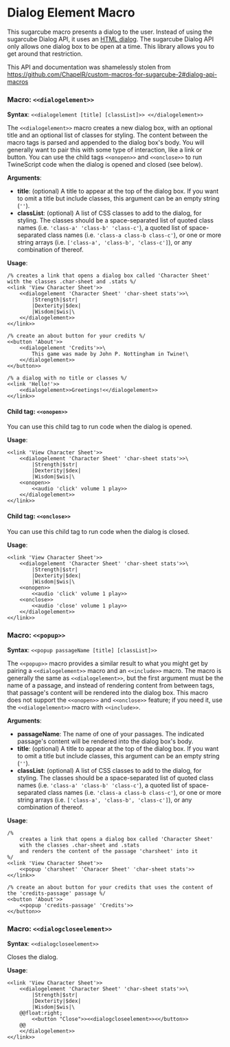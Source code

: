 # Dialog Element Macro
This sugarcube macro presents a dialog to the user. Instead of using the sugarcube Dialog API, it uses an [HTML dialog](https://developer.mozilla.org/en-US/docs/Web/HTML/Element/dialog). The sugarcube Dialog API only allows one dialog box to be open at a time. This library allows you to get around that restriction.

This API and documentation was shamelessly stolen from https://github.com/ChapelR/custom-macros-for-sugarcube-2#dialog-api-macros

### Macro: `<<dialogelement>>`

**Syntax**: `<<dialogelement [title] [classList]>> <</dialogelement>>`

The `<<dialogelement>>` macro creates a new dialog box, with an optional title and an optional list of classes for styling.  The content between the macro tags is parsed and appended to the dialog box's body.  You will generally want to pair this with some type of interaction, like a link or button. You can use the child tags `<<onopen>>` and `<<onclose>>` to run TwineScript code when the dialog is opened and closed (see below).

**Arguments**:

 * **title**: (optional) A title to appear at the top of the dialog box.  If you want to omit a title but include classes, this argument can be an empty string (`''`).
 * **classList**: (optional) A list of CSS classes to add to the dialog, for styling.  The classes should be a space-separated list of quoted class names (i.e. `'class-a' 'class-b' 'class-c'`), a quoted list of space-separated class names (i.e. `'class-a class-b class-c'`), or one or more string arrays (i.e. `['class-a', 'class-b', 'class-c']`), or any combination of thereof.

**Usage**:
```
/% creates a link that opens a dialog box called 'Character Sheet' with the classes .char-sheet and .stats %/
<<link 'View Character Sheet'>>
	<<dialogelement 'Character Sheet' 'char-sheet stats'>>\
		|Strength|$str|
		|Dexterity|$dex|
		|Wisdom|$wis|\
	<</dialogelement>>
<</link>>

/% create an about button for your credits %/
<<button 'About'>>
	<<dialogelement 'Credits'>>\
		This game was made by John P. Nottingham in Twine!\
	<</dialogelement>>
<</button>>

/% a dialog with no title or classes %/
<<link 'Hello!'>>
	<<dialogelement>>Greetings!<</dialogelement>>
<</link>>
```

#### Child tag: `<<onopen>>`

You can use this child tag to run code when the dialog is opened.

**Usage**:
```
<<link 'View Character Sheet'>>
	<<dialogelement 'Character Sheet' 'char-sheet stats'>>\
		|Strength|$str|
		|Dexterity|$dex|
		|Wisdom|$wis|\
	<<onopen>>
		<<audio 'click' volume 1 play>>
	<</dialogelement>>
<</link>>
```

#### Child tag: `<<onclose>>`

You can use this child tag to run code when the dialog is closed.

**Usage**:
```
<<link 'View Character Sheet'>>
	<<dialogelement 'Character Sheet' 'char-sheet stats'>>\
		|Strength|$str|
		|Dexterity|$dex|
		|Wisdom|$wis|\
	<<onopen>>
		<<audio 'click' volume 1 play>>
	<<onclose>>
		<<audio 'close' volume 1 play>>
	<</dialogelement>>
<</link>>
```

### Macro: `<<popup>>`

**Syntax**: `<<popup passageName [title] [classList]>>`

The `<<popup>>` macro provides a similar result to what you might get by pairing a `<<dialogelement>>` macro and an `<<include>>` macro.  The macro is generally the same as `<<dialogelement>>`, but the first argument must be the name of a passage, and instead of rendering content from between tags, that passage's content will be rendered into the dialog box. This macro does not support the `<<onopen>>` and `<<onclose>>` feature; if you need it, use the `<<dialogelement>>` macro with `<<include>>`.

**Arguments**:

 * **passageName**: The name of one of your passages.  The indicated passage's content will be rendered into the dialog box's body.
 * **title**: (optional) A title to appear at the top of the dialog box.  If you want to omit a title but include classes, this argument can be an empty string (`''`).
 * **classList**: (optional) A list of CSS classes to add to the dialog, for styling.  The classes should be a space-separated list of quoted class names (i.e. `'class-a' 'class-b' 'class-c'`), a quoted list of space-separated class names (i.e. `'class-a class-b class-c'`), or one or more string arrays (i.e. `['class-a', 'class-b', 'class-c']`), or any combination of thereof.

**Usage**:

```
/% 
	creates a link that opens a dialog box called 'Character Sheet' 
	with the classes .char-sheet and .stats
	and renders the content of the passage 'charsheet' into it 
%/
<<link 'View Character Sheet'>>
	<<popup 'charsheet' 'Characer Sheet' 'char-sheet stats'>>
<</link>>

/% create an about button for your credits that uses the content of the 'credits-passage' passage %/
<<button 'About'>>
	<<popup 'credits-passage' 'Credits'>>
<</button>>
```

### Macro: `<<dialogcloseelement>>`

**Syntax**: `<<dialogcloseelement>>`

Closes the dialog.

**Usage**:

```
<<link 'View Character Sheet'>>
	<<dialogelement 'Character Sheet' 'char-sheet stats'>>\
		|Strength|$str|
		|Dexterity|$dex|
		|Wisdom|$wis|\
	@@float:right;
		<<button "Close">><<dialogcloseelement>><</button>>
    @@
	<</dialogelement>>
<</link>>
```